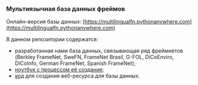### Мультиязычная база данных фреймов

Онлайн-версия базы данных: [https://multilingualfn.pythonanywhere.com](https://multilingualfn.pythonanywhere.com)

В данном репозитории содержатся:
- разработанная нами база данных, связывающая ряд фреймнетов (Berkley FrameNet, SweFN, FrameNet Brasil, G-FOL, DiCoEnviro, DiCoInfo, German FrameNet, Spanish FrameNet);
- [ноутбук с процессом её создания](https://github.com/hemulitch/multilingual-database-of-frames/tree/main/making_db);
- [код](https://github.com/hemulitch/multilingual-database-of-frames/tree/main/webapp) для создания веб-ресурса для базы данных.
